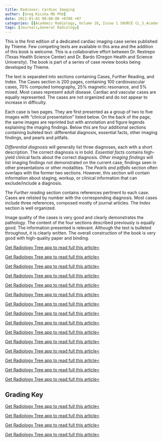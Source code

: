 ```yaml
---
title: Radcases: Cardiac Imaging
author: [Greg Kicska MD PhD]
date: 2011-01-01 00:00:00 +0700 +07
categories: [{Academic Radiology, Volume 18, Issue 1 SOURCE CL_S_AcademicRadiologyVolume18Issue1 1}]
tags: [Journals,General Radiology]
---
```

This is the first edition of a dedicated cardiac imaging case series published by Thieme. Few competing texts are available in this area and the addition of this book is welcome. This is a collaborative effort between Dr. Restrepo (Texas Health Science Center) and Dr. Bardo (Oregon Health and Science University). The book is part of a series of case review books being developed by Thieme.

The text is separated into sections containing Cases, Further Reading, and Index. The Cases section is 200 pages, containing 100 cardiovascular cases, 70% computed tomography, 25% magnetic resonance, and 5% mixed. Most cases represent adult disease. Cardiac and vascular cases are equally represented. The cases are not organized and do not appear to increase in difficulty.

Each case is two pages. They are first presented as a group of two to five images with “clinical presentation” listed below. On the back of the page, the same images are reprinted but with annotation and figure legends explaining the imaging findings. Below this are four additional sections containing bulleted text: differential diagnosis, essential facts, other imaging findings, and pearls and pitfalls.

_Differential diagnosis_ will generally list three diagnoses, each with a short description. The correct diagnosis is in bold. _Essential facts_ contains high-yield clinical facts about the correct diagnosis. _Other imaging findings_ will list imaging findings not demonstrated on the current case, findings seen in other presentations or other modalities. The _Pearls and pitfalls_ section often overlaps with the former two sections. However, this section will contain information about staging, workup, or clinical information that can exclude/include a diagnosis.

The _Further reading_ section contains references pertinent to each case. Cases are relisted by number with the corresponding diagnosis. Most cases include three references, composed mostly of journal articles. The _Index_ section is well organized.

Image quality of the cases is very good and clearly demonstrates the pathology. The content of the four sections described previously is equally good. The information presented is relevant. Although the text is bulleted throughout, it is clearly written. The overall construction of the book is very good with high-quality paper and binding.

[Get Radiology Tree app to read full this article<](https://clinicalpub.com/app)

[Get Radiology Tree app to read full this article<](https://clinicalpub.com/app)

[Get Radiology Tree app to read full this article<](https://clinicalpub.com/app)

[Get Radiology Tree app to read full this article<](https://clinicalpub.com/app)

[Get Radiology Tree app to read full this article<](https://clinicalpub.com/app)

[Get Radiology Tree app to read full this article<](https://clinicalpub.com/app)

[Get Radiology Tree app to read full this article<](https://clinicalpub.com/app)

[Get Radiology Tree app to read full this article<](https://clinicalpub.com/app)

[Get Radiology Tree app to read full this article<](https://clinicalpub.com/app)

[Get Radiology Tree app to read full this article<](https://clinicalpub.com/app)

[Get Radiology Tree app to read full this article<](https://clinicalpub.com/app)

[Get Radiology Tree app to read full this article<](https://clinicalpub.com/app)

[Get Radiology Tree app to read full this article<](https://clinicalpub.com/app)

[Get Radiology Tree app to read full this article<](https://clinicalpub.com/app)

[Get Radiology Tree app to read full this article<](https://clinicalpub.com/app)

## Grading Key

[Get Radiology Tree app to read full this article<](https://clinicalpub.com/app)

[Get Radiology Tree app to read full this article<](https://clinicalpub.com/app)

[Get Radiology Tree app to read full this article<](https://clinicalpub.com/app)

[Get Radiology Tree app to read full this article<](https://clinicalpub.com/app)